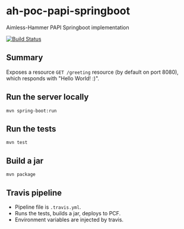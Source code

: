 # ah-poc-papi-springboot
Aimless-Hammer PAPI Springboot implementation

[![Build Status](https://travis-ci.com/zuhlke/ah-poc-papi-springboot.svg?branch=master)](https://travis-ci.com/zuhlke/ah-poc-papi-springboot) 

## Summary

Exposes a resource `GET /greeting` resource (by default on port 8080), which responds with "Hello World! :)".

## Run the server locally

`mvn spring-boot:run`

## Run the tests

`mvn test`

## Build a jar

`mvn package`

## Travis pipeline

- Pipeline file is `.travis.yml`.
- Runs the tests, builds a jar, deploys to PCF.
- Environment variables are injected by travis.